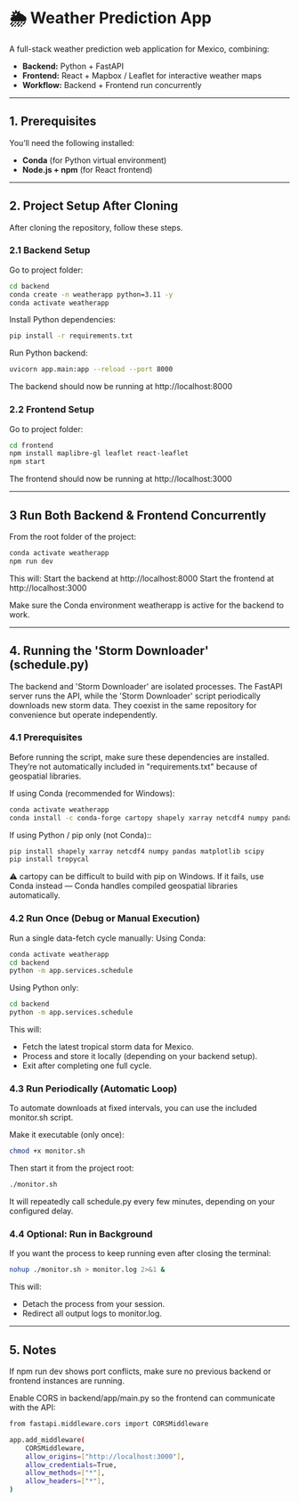 # 🌦️ Weather Prediction App

A full-stack weather prediction web application for Mexico, combining:

- **Backend:** Python + FastAPI
- **Frontend:** React + Mapbox / Leaflet for interactive weather maps
- **Workflow:** Backend + Frontend run concurrently

---

## 1. Prerequisites

You’ll need the following installed:

- **Conda** (for Python virtual environment)  
- **Node.js + npm** (for React frontend)

---

## 2. Project Setup After Cloning

After cloning the repository, follow these steps.

### 2.1 Backend Setup
Go to project folder:
```bash
cd backend
conda create -n weatherapp python=3.11 -y
conda activate weatherapp
```

Install Python dependencies:
```bash
pip install -r requirements.txt
```

Run Python backend:
```bash
uvicorn app.main:app --reload --port 8000
```

The backend should now be running at http://localhost:8000

### 2.2 Frontend Setup
Go to project folder:
```bash
cd frontend
npm install maplibre-gl leaflet react-leaflet
npm start
```
The frontend should now be running at http://localhost:3000

---

## 3 Run Both Backend & Frontend Concurrently
From the root folder of the project:

```bash
conda activate weatherapp
npm run dev
```

This will:
Start the backend at http://localhost:8000
Start the frontend at http://localhost:3000

Make sure the Conda environment weatherapp is active for the backend to work.

---

## 4. Running the 'Storm Downloader' (schedule.py)
The backend and 'Storm Downloader' are isolated processes. The FastAPI server runs the API, while the 'Storm Downloader' script periodically downloads new storm data.
They coexist in the same repository for convenience but operate independently.

### 4.1 Prerequisites
Before running the script, make sure these dependencies are installed.
They’re not automatically included in "requirements.txt" because of geospatial libraries.

If using Conda (recommended for Windows):
```bash
conda activate weatherapp
conda install -c conda-forge cartopy shapely xarray netcdf4 numpy pandas matplotlib scipy -y
```

If using Python / pip only (not Conda)::
```bash
pip install shapely xarray netcdf4 numpy pandas matplotlib scipy
pip install tropycal
```
⚠️ cartopy can be difficult to build with pip on Windows.
If it fails, use Conda instead — Conda handles compiled geospatial libraries automatically.

### 4.2 Run Once (Debug or Manual Execution)
Run a single data-fetch cycle manually:
Using Conda:
```bash
conda activate weatherapp
cd backend
python -m app.services.schedule
```
Using Python only:
```bash
cd backend
python -m app.services.schedule
```
This will:
- Fetch the latest tropical storm data for Mexico.
- Process and store it locally (depending on your backend setup).
- Exit after completing one full cycle.

### 4.3 Run Periodically (Automatic Loop)
To automate downloads at fixed intervals, you can use the included monitor.sh script.

Make it executable (only once):
```bash
chmod +x monitor.sh
```

Then start it from the project root:
```bash
./monitor.sh
```
It will repeatedly call schedule.py every few minutes, depending on your configured delay.

### 4.4 Optional: Run in Background
If you want the process to keep running even after closing the terminal:
```bash
nohup ./monitor.sh > monitor.log 2>&1 &
```
This will:
- Detach the process from your session.
- Redirect all output logs to monitor.log.

---

## 5. Notes
If npm run dev shows port conflicts, make sure no previous backend or frontend instances are running.

Enable CORS in backend/app/main.py so the frontend can communicate with the API:

```bash
from fastapi.middleware.cors import CORSMiddleware

app.add_middleware(
    CORSMiddleware,
    allow_origins=["http://localhost:3000"],
    allow_credentials=True,
    allow_methods=["*"],
    allow_headers=["*"],
)
```
